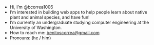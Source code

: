 - Hi, I’m @bcorrea1006
- I’m interested in building web apps to help people learn about native plant and animal species, and have fun!
- I’m currently an undergraduate studying computer engineering at the University of Washington.
- How to reach me: benitoscorrea@gmail.com
- Pronouns: (he / him)

<!---
bcorrea1006/bcorrea1006 is a ✨ special ✨ repository because its `README.md` (this file) appears on your GitHub profile.
You can click the Preview link to take a look at your changes.
--->
